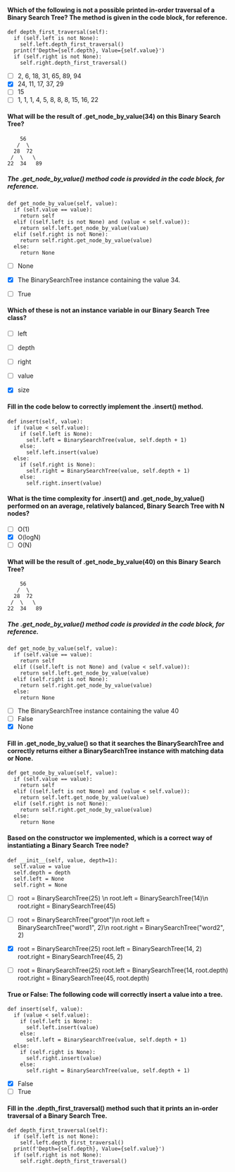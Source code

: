 #### Which of the following is not a possible printed in-order traversal of a Binary Search Tree? The method is given in the code block, for reference.

    def depth_first_traversal(self):
      if (self.left is not None):
        self.left.depth_first_traversal()
      print(f'Depth={self.depth}, Value={self.value}')
      if (self.right is not None):
        self.right.depth_first_traversal()

- [ ] 2, 6, 18, 31, 65, 89, 94
- [x] 24, 11, 17, 37, 29
- [ ] 15
- [ ] 1, 1, 1, 4, 5, 8, 8, 8, 15, 16, 22

#### What will be the result of .get_node_by_value(34) on this Binary Search Tree?

        56
       /  \
      28  72
     /  \   \
    22  34   89

##### The .get_node_by_value() method code is provided in the code block, for reference.

    def get_node_by_value(self, value):
      if (self.value == value):
        return self
      elif ((self.left is not None) and (value < self.value)):
        return self.left.get_node_by_value(value)
      elif (self.right is not None):
        return self.right.get_node_by_value(value)
      else:
        return None

- [ ] None
- [x] The BinarySearchTree instance containing the value 34.
- [ ] True


#### Which of these is not an instance variable in our Binary Search Tree class?

- [ ] left
- [ ] depth
- [ ] right
- [ ] value
- [x] size


#### Fill in the code below to correctly implement the .insert() method.

    def insert(self, value):
      if (value < self.value):
        if (self.left is None):
          self.left = BinarySearchTree(value, self.depth + 1)
        else:
          self.left.insert(value)
      else:
        if (self.right is None):
          self.right = BinarySearchTree(value, self.depth + 1)
        else:
          self.right.insert(value)


#### What is the time complexity for .insert() and .get_node_by_value() performed on an average, relatively balanced, Binary Search Tree with N nodes?

- [ ] O(1)
- [x] O(logN)
- [ ] O(N)

#### What will be the result of .get_node_by_value(40) on this Binary Search Tree?

        56
       /  \
      28  72
     /  \   \
    22  34   89

##### The .get_node_by_value() method code is provided in the code block, for reference.

    def get_node_by_value(self, value):
      if (self.value == value):
        return self
      elif ((self.left is not None) and (value < self.value)):
        return self.left.get_node_by_value(value)
      elif (self.right is not None):
        return self.right.get_node_by_value(value)
      else:
        return None


- [ ] The BinarySearchTree instance containing the value 40
- [ ] False
- [x] None

#### Fill in .get_node_by_value() so that it searches the BinarySearchTree and correctly returns either a BinarySearchTree instance with matching data or None.

    def get_node_by_value(self, value):
      if (self.value == value):
        return self
      elif ((self.left is not None) and (value < self.value)):
        return self.left.get_node_by_value(value)
      elif (self.right is not None):
        return self.right.get_node_by_value(value)
      else:
        return None


#### Based on the constructor we implemented, which is a correct way of instantiating a Binary Search Tree node?

    def __init__(self, value, depth=1):
      self.value = value
      self.depth = depth
      self.left = None
      self.right = None


- [ ] root = BinarySearchTree(25) \n
      root.left = BinarySearchTree(14)\n
      root.right = BinarySearchTree(45)

- [ ] root = BinarySearchTree("groot")\n
      root.left = BinarySearchTree("word1", 2)\n
      root.right = BinarySearchTree("word2", 2)

- [x] root = BinarySearchTree(25)
      root.left = BinarySearchTree(14, 2)
      root.right = BinarySearchTree(45, 2)

- [ ] root = BinarySearchTree(25)
      root.left = BinarySearchTree(14, root.depth)
      root.right = BinarySearchTree(45, root.depth)

#### True or False: The following code will correctly insert a value into a tree.

    def insert(self, value):
      if (value < self.value):
        if (self.left is None):
          self.left.insert(value)
        else:
          self.left = BinarySearchTree(value, self.depth + 1)
      else:
        if (self.right is None):
          self.right.insert(value)
        else:
          self.right = BinarySearchTree(value, self.depth + 1)


- [x] False
- [ ] True

#### Fill in the .depth_first_traversal() method such that it prints an in-order traversal of a Binary Search Tree.


    def depth_first_traversal(self):
      if (self.left is not None):
        self.left.depth_first_traversal()
      print(f'Depth={self.depth}, Value={self.value}')
      if (self.right is not None):
        self.right.depth_first_traversal()
